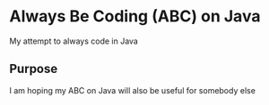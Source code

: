 # Always Be Coding (ABC) on Java

My attempt to always code in Java

## Purpose

I am hoping my ABC on Java will also be useful for somebody else
